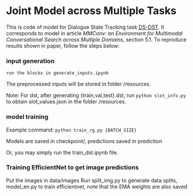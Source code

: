 # Joint Model across Multiple Tasks
This is code of model for Dialogue State Tracking task  [DS-DST](https://arxiv.org/abs/1910.03544).
It corresponds to model in article *MMConv: an Environment for Multimodal Conversational Search across Multiple Domains*, section 5.1. To reproduce results shown in paper, follow the steps below:

### input generation
```run the blocks in generate_inputs.ipynb```

The preprocessed inputs will be stored in folder /resources.

Note: For dst, after generating {train,val,test}.dst, run
```python slot_info.py```
to obtain slot_values.json in the folder /resources.

### model training
Example command: 
```python train_rg.py {BATCH_SIZE}```

Models are saved in checkpoint/, predictions saved in prediction

Or, you may simply run the train_dst.ipynb file.

### Training EfficientNet to get image predictions
Put the images in data/images
Run split_img.py to generate data splits, model_en.py to train efficientnet, note that the EMA weights are also saved

